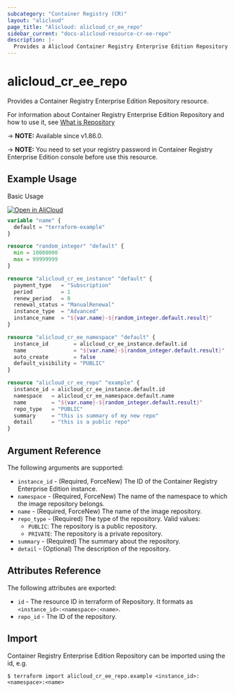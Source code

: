 ```yaml
---
subcategory: "Container Registry (CR)"
layout: "alicloud"
page_title: "Alicloud: alicloud_cr_ee_repo"
sidebar_current: "docs-alicloud-resource-cr-ee-repo"
description: |-
  Provides a Alicloud Container Registry Enterprise Edition Repository resource.
---
```


# alicloud_cr_ee_repo

Provides a Container Registry Enterprise Edition Repository resource.

For information about Container Registry Enterprise Edition Repository and how to use it, see [What is Repository](https://www.alibabacloud.com/help/en/acr/developer-reference/api-cr-2018-12-01-createrepository)

-> **NOTE:** Available since v1.86.0.

-> **NOTE:** You need to set your registry password in Container Registry Enterprise Edition console before use this resource.

## Example Usage

Basic Usage

<div style="display: block;margin-bottom: 40px;"><div class="oics-button" style="float: right;position: absolute;margin-bottom: 10px;">
  <a href="https://api.aliyun.com/api-tools/terraform?resource=alicloud_cr_ee_repo&exampleId=c886163f-ce34-3536-e9ab-da6647a4420bc9c8213d&activeTab=example&spm=docs.r.cr_ee_repo.0.c886163fce&intl_lang=EN_US" target="_blank">
    <img alt="Open in AliCloud" src="https://img.alicdn.com/imgextra/i1/O1CN01hjjqXv1uYUlY56FyX_!!6000000006049-55-tps-254-36.svg" style="max-height: 44px; max-width: 100%;">
  </a>
</div></div>

```terraform
variable "name" {
  default = "terraform-example"
}

resource "random_integer" "default" {
  min = 10000000
  max = 99999999
}

resource "alicloud_cr_ee_instance" "default" {
  payment_type   = "Subscription"
  period         = 1
  renew_period   = 0
  renewal_status = "ManualRenewal"
  instance_type  = "Advanced"
  instance_name  = "${var.name}-${random_integer.default.result}"
}

resource "alicloud_cr_ee_namespace" "default" {
  instance_id        = alicloud_cr_ee_instance.default.id
  name               = "${var.name}-${random_integer.default.result}"
  auto_create        = false
  default_visibility = "PUBLIC"
}

resource "alicloud_cr_ee_repo" "example" {
  instance_id = alicloud_cr_ee_instance.default.id
  namespace   = alicloud_cr_ee_namespace.default.name
  name        = "${var.name}-${random_integer.default.result}"
  repo_type   = "PUBLIC"
  summary     = "this is summary of my new repo"
  detail      = "this is a public repo"
}
```

## Argument Reference

The following arguments are supported:

* `instance_id` - (Required, ForceNew) The ID of the Container Registry Enterprise Edition instance.
* `namespace` - (Required, ForceNew) The name of the namespace to which the image repository belongs.
* `name` - (Required, ForceNew) The name of the image repository.
* `repo_type` - (Required) The type of the repository. Valid values:
  - `PUBLIC`: The repository is a public repository.
  - `PRIVATE`: The repository is a private repository.
* `summary` - (Required) The summary about the repository.
* `detail` - (Optional) The description of the repository.

## Attributes Reference

The following attributes are exported:

* `id` - The resource ID in terraform of Repository. It formats as `<instance_id>:<namespace>:<name>`.
* `repo_id` - The ID of the repository.

## Import

Container Registry Enterprise Edition Repository can be imported using the id, e.g.

```shell
$ terraform import alicloud_cr_ee_repo.example <instance_id>:<namespace>:<name>
```

